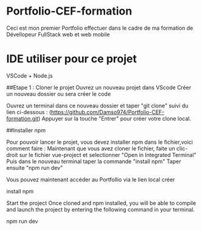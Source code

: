 # Portfolio-CEF-formation
Ceci est mon premier Portfolio effectuer dans le cadre de ma formation de Dévellopeur FullStack web et web mobile 

# IDE utiliser pour ce projet
VSCode + Node.js

##Etape 1  : Cloner le projet
 Ouvrez un nouveau projet dans VScode 
 Créer un nouveau dossier ou sera créer le code 
 
 Ouvrez un terminal dans ce nouveau dossier et taper "git clone" suivi du lien ci-dessous :
 (https://github.com/Damso974/Portfolio-CEF-formation.git)
 Appuyer sur la touche "Entrer" pour créer votre clone local.

##Installer npm

Pour pouvoir lancer le projet, vous devez installer npm dans le fichier,voici comment faire :
Maintenant que vous avez cloner le fichier, faite un clic-droit sur le fichier vue-project et selectionner "Open in Integrated Terminal"
Puis dans le nouveau terminal taper la commande "install npm"
Taper ensuite "npm run dev"

Vous pouvez maintenant accéder au Portfollio via le lien local créer 


install npm

Start the project
Once cloned and npm installed, you will be able to compile and launch the project by entering the following command in your terminal.

npm run dev
